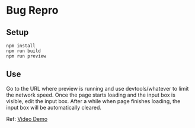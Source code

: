 # Bug Repro
## Setup
```
npm install 
npm run build
npm run preview
```
## Use
Go to the URL where preview is running and use devtools/whatever to limit the network speed. Once the page starts loading and the input box is visible, edit the input box. After a while when page finishes loading, the input box will be automatically cleared.


Ref: [Video Demo](./repro.mkv)

